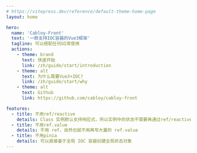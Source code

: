 ```yaml
---
# https://vitepress.dev/reference/default-theme-home-page
layout: home

hero:
  name: 'Cabloy-Front'
  text: '一款支持IOC容器的Vue3框架'
  tagline: 可以搭配任何UI库使用
  actions:
    - theme: brand
      text: 快速开始
      link: /zh/guide/start/introduction
    - theme: alt
      text: 为什么需要Vue3+IOC?
      link: /zh/guide/start/why
    - theme: alt
      text: Github
      link: https://github.com/cabloy/cabloy-front

features:
  - title: 不用ref/reactive
    details: Class 实例默认支持响应式，所以实例中的状态不需要再通过ref/reactive声明响应式。此外，仍然支持原始数据和部分响应式的用法
  - title: 不用ref.value
    details: 不用 ref，自然也就不用再写大量的 ref.value
  - title: 不用pinia
    details: 可以直接基于全局 IOC 容器创建全局状态对象
---
```

